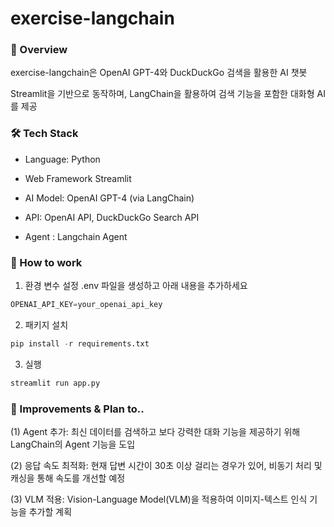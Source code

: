 # exercise-langchain

### 📌 Overview 
exercise-langchain은 OpenAI GPT-4와 DuckDuckGo 검색을 활용한 AI 챗봇 

Streamlit을 기반으로 동작하며, LangChain을 활용하여 검색 기능을 포함한 대화형 AI를 제공

### 🛠 Tech Stack

- Language: Python

- Web Framework Streamlit

- AI Model: OpenAI GPT-4 (via LangChain)

- API: OpenAI API, DuckDuckGo Search API

- Agent : Langchain Agent



### 🚀 How to work
1. 환경 변수 설정
.env 파일을 생성하고 아래 내용을 추가하세요
```Python
OPENAI_API_KEY=your_openai_api_key
```

2. 패키지 설치
```Python
pip install -r requirements.txt
```
3. 실행
```Python
streamlit run app.py
```

### 📌 Improvements & Plan to.. 
(1) Agent 추가: 최신 데이터를 검색하고 보다 강력한 대화 기능을 제공하기 위해 LangChain의 Agent 기능을 도입 

(2) 응답 속도 최적화: 현재 답변 시간이 30초 이상 걸리는 경우가 있어, 비동기 처리 및 캐싱을 통해 속도를 개선할 예정

(3) VLM 적용: Vision-Language Model(VLM)을 적용하여 이미지-텍스트 인식 기능을 추가할 계획

